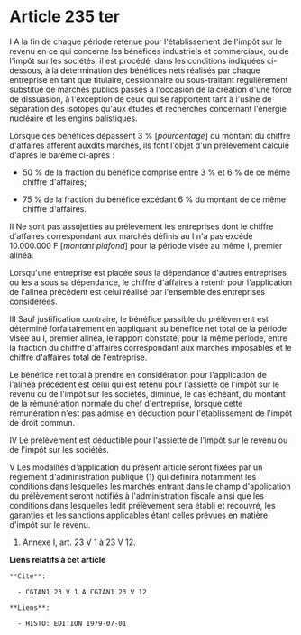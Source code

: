 # Article 235 ter

I  A la fin de chaque période retenue pour l'établissement de l'impôt sur le revenu en ce qui concerne les bénéfices
industriels et commerciaux, ou de l'impôt sur les sociétés, il est procédé, dans les conditions indiquées ci-dessous, à la
détermination des bénéfices nets réalisés par chaque entreprise en tant que titulaire, cessionnaire ou sous-traitant
régulièrement substitué de marchés publics passés à l'occasion de la création d'une force de dissuasion, à l'exception de
ceux qui se rapportent tant à l'usine de séparation des isotopes qu'aux études et recherches concernant l'énergie nucléaire
et les engins balistiques.

Lorsque ces bénéfices dépassent 3 % [*pourcentage*] du montant du chiffre d'affaires afférent auxdits marchés, ils font
l'objet d'un prélèvement calculé d'après le barème ci-après :

- 50 % de la fraction du bénéfice comprise entre 3 % et 6 % de ce même chiffre d'affaires;

- 75 % de la fraction du bénéfice excédant 6 % du montant de ce même chiffre d'affaires.

II  Ne sont pas assujetties au prélèvement les entreprises dont le chiffre d'affaires correspondant aux marchés définis au I
n'a pas excédé 10.000.000 F [*montant plafond*] pour la période visée au même I, premier alinéa.

Lorsqu'une entreprise est placée sous la dépendance d'autres entreprises ou les a sous sa dépendance, le chiffre d'affaires à
retenir pour l'application de l'alinéa précédent est celui réalisé par l'ensemble des entreprises considérées.

III  Sauf justification contraire, le bénéfice passible du prélèvement est déterminé forfaitairement en appliquant au
bénéfice net total de la période visée au I, premier alinéa, le rapport constaté, pour la même période, entre la fraction du
chiffre d'affaires correspondant aux marchés imposables et le chiffre d'affaires total de l'entreprise.

Le bénéfice net total à prendre en considération pour l'application de l'alinéa précédent est celui qui est retenu pour
l'assiette de l'impôt sur le revenu ou de l'impôt sur les sociétés, diminué, le cas échéant, du montant de la rémunération
normale du chef d'entreprise, lorsque cette rémunération n'est pas admise en déduction pour l'établissement de l'impôt de
droit commun.

IV  Le prélèvement est déductible pour l'assiette de l'impôt sur le revenu ou de l'impôt sur les sociétés.

V  Les modalités d'application du présent article seront fixées par un règlement d'administration publique (1) qui définira
notamment les conditions dans lesquelles les marchés entrant dans le champ d'application du prélèvement seront notifiés à
l'administration fiscale ainsi que les conditions dans lesquelles ledit prélèvement sera établi et recouvré, les garanties et
les sanctions applicables étant celles prévues en matière d'impôt sur le revenu.

1)  Annexe I, art. 23 V 1 à 23 V 12.

**Liens relatifs à cet article**

	**Cite**:

	  - CGIAN1 23 V 1 A CGIAN1 23 V 12

	**Liens**:

	  - HISTO: EDITION 1979-07-01
